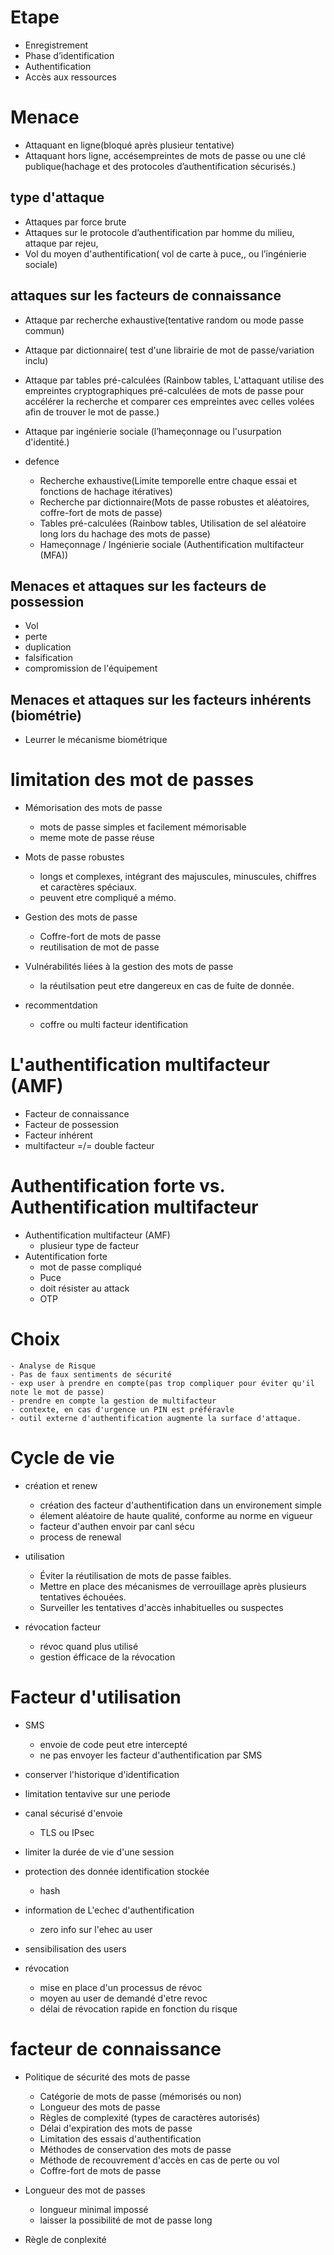 # Etape
- Enregistrement
- Phase d’identification
- Authentification
- Accès aux ressources

# Menace

- Attaquant en ligne(bloqué après plusieur tentative)
- Attaquant hors ligne, accésempreintes de mots de passe ou une clé publique(hachage et des protocoles d’authentification sécurisés.)

## type d'attaque
- Attaques par force brute
- Attaques sur le protocole d’authentification par homme du milieu, attaque par rejeu,
- Vol du moyen d'authentification( vol de carte à puce,, ou l’ingénierie sociale)

## attaques sur les facteurs de connaissance

- Attaque par recherche exhaustive(tentative random ou mode passe commun)
- Attaque par dictionnaire( test d'une librairie de mot de passe/variation inclu)
- Attaque par tables pré-calculées (Rainbow tables, L'attaquant utilise des empreintes cryptographiques pré-calculées de mots de passe pour accélérer la recherche et comparer ces empreintes avec celles volées afin de trouver le mot de passe.)
- Attaque par ingénierie sociale (l’hameçonnage ou l'usurpation d'identité.)

- defence
    - Recherche exhaustive(Limite temporelle entre chaque essai et fonctions de hachage itératives)
    - Recherche par dictionnaire(Mots de passe robustes et aléatoires, coffre-fort de mots de passe)
    - Tables pré-calculées (Rainbow tables, Utilisation de sel aléatoire long lors du hachage des mots de passe)
    - Hameçonnage / Ingénierie sociale (Authentification multifacteur (MFA))

## Menaces et attaques sur les facteurs de possession
- Vol
- perte
- duplication
- falsification
- compromission de l'équipement

## Menaces et attaques sur les facteurs inhérents (biométrie)
- Leurrer le mécanisme biométrique

# limitation des mot de passes
- Mémorisation des mots de passe
    - mots de passe simples et facilement mémorisable
    - meme mote de passe réuse

- Mots de passe robustes
    - longs et complexes, intégrant des majuscules, minuscules, chiffres et caractères spéciaux.
    - peuvent etre compliqué a mémo.

- Gestion des mots de passe
    - Coffre-fort de mots de passe
    - reutilisation de mot de passe

- Vulnérabilités liées à la gestion des mots de passe
    - la réutilsation peut etre dangereux en cas de fuite de donnée.

- recommentdation
    - coffre ou multi facteur identification

# L'authentification multifacteur (AMF)
- Facteur de connaissance
- Facteur de possession 
- Facteur inhérent 
- multifacteur =/= double facteur

# Authentification forte vs. Authentification multifacteur
- Authentification multifacteur (AMF)
    - plusieur type de facteur
- Autentification forte
    - mot de passe compliqué
    - Puce
    - doit résister au attack
    - OTP

# Choix
    - Analyse de Risque
    - Pas de faux sentiments de sécurité
    - exp user à prendre en compte(pas trop compliquer pour éviter qu'il note le mot de passe)
    - prendre en compte la gestion de multifacteur
    - contexte, en cas d'urgence un PIN est préféravle
    - outil externe d'authentification augmente la surface d'attaque.

# Cycle de vie
- création et renew
    - création des facteur d'authentification dans un environement simple
    - élement aléatoire de haute qualité, conforme au norme en vigueur
    - facteur d'authen envoir par canl sécu
    - process de renewal
    
- utilisation
    - Éviter la réutilisation de mots de passe faibles.
    - Mettre en place des mécanismes de verrouillage après plusieurs tentatives échouées.
    - Surveiller les tentatives d'accès inhabituelles ou suspectes
    
- révocation facteur
    - révoc quand plus utilisé
    - gestion éfficace de la révocation

# Facteur d'utilisation
- SMS
    - envoie de code peut etre intercepté
    - ne pas envoyer les facteur d'authentification par SMS

- conserver l'historique d'identification

- limitation tentavive sur une periode

- canal sécurisé d'envoie
    - TLS ou IPsec

- limiter la durée de vie d'une session

- protection des donnée identification stockée
    - hash

- information de L'echec d'authentification
    - zero info sur l'ehec au user

- sensibilisation des users

- révocation
    - mise en place d'un processus de révoc
    - moyen au user de demandé d'etre revoc
    - délai de révocation rapide en fonction du risque

# facteur de connaissance

- Politique de sécurité des mots de passe
    - Catégorie de mots de passe (mémorisés ou non)
    - Longueur des mots de passe
    - Règles de complexité (types de caractères autorisés)
    - Délai d'expiration des mots de passe
    - Limitation des essais d'authentification
    - Méthodes de conservation des mots de passe
    - Méthode de recouvrement d'accès en cas de perte ou vol
    - Coffre-fort de mots de passe

- Longueur des mot de passes
    - longueur minimal impossé
    - laisser la possibilité de mot de passe long

- Règle de conplexité 